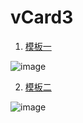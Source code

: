 # vCard3

1. [模板一](https://github.com/waite0603/Resume/tree/template_vCard_1)

![image](https://user-images.githubusercontent.com/75354124/218303957-60436d27-1a01-4282-9cb3-bd12ed819580.png)

2. [模板二](https://github.com/waite0603/Resume/tree/template_vCard_2)

![image](https://user-images.githubusercontent.com/75354124/218303968-e54660ee-cceb-4492-8920-e99dfcbf007f.png)
